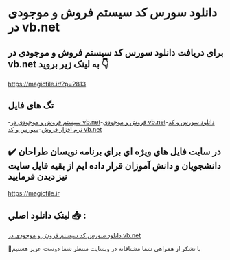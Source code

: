 # دانلود سورس کد سیستم فروش و موجودی در vb.net

## برای دریافت دانلود سورس کد سیستم فروش و موجودی در vb.net به لینک زیر بروید 👇

https://magicfile.ir/?p=2813

## تگ های فایل

-[سیستم فروش و موجودی در vb.net](https://magicfile.ir/product/%d8%b3%d9%88%d8%b1%d8%b3-%d9%88-%da%a9%d8%af%d8%b3%db%8c%d8%b3%d8%aa%d9%85-%d9%81%d8%b1%d9%88%d8%b4-%d9%88-%d9%85%d9%88%d8%ac%d9%88%d8%af%db%8c-%d8%af%d8%b1-vb-net/)-[فروش و موجودی vb.net](https://magicfile.ir/product/%d8%b3%d9%88%d8%b1%d8%b3-%d9%88-%da%a9%d8%af%d8%b3%db%8c%d8%b3%d8%aa%d9%85-%d9%81%d8%b1%d9%88%d8%b4-%d9%88-%d9%85%d9%88%d8%ac%d9%88%d8%af%db%8c-%d8%af%d8%b1-vb-net/)-[دانلود سورس و کد نرم افزار فروش](https://magicfile.ir/product/%d8%b3%d9%88%d8%b1%d8%b3-%d9%88-%da%a9%d8%af%d8%b3%db%8c%d8%b3%d8%aa%d9%85-%d9%81%d8%b1%d9%88%d8%b4-%d9%88-%d9%85%d9%88%d8%ac%d9%88%d8%af%db%8c-%d8%af%d8%b1-vb-net/)-[سورس و کد vb.net](https://magicfile.ir/product/%d8%b3%d9%88%d8%b1%d8%b3-%d9%88-%da%a9%d8%af%d8%b3%db%8c%d8%b3%d8%aa%d9%85-%d9%81%d8%b1%d9%88%d8%b4-%d9%88-%d9%85%d9%88%d8%ac%d9%88%d8%af%db%8c-%d8%af%d8%b1-vb-net/)

## ✔️ در سايت فايل هاي ويژه اي براي برنامه نويسان طراحان دانشجويان و دانش آموزان قرار داده ايم از بقيه فايل سايت نيز ديدن فرماييد

https://magicfile.ir


## لينک دانلود اصلي 📥 :

[دانلود سورس کد سیستم فروش و موجودی در vb.net](https://magicfile.ir/product/%d8%b3%d9%88%d8%b1%d8%b3-%d9%88-%da%a9%d8%af%d8%b3%db%8c%d8%b3%d8%aa%d9%85-%d9%81%d8%b1%d9%88%d8%b4-%d9%88-%d9%85%d9%88%d8%ac%d9%88%d8%af%db%8c-%d8%af%d8%b1-vb-net/) 


🙏با تشکر از همراهي شما مشتاقانه در وبسایت منتظر شما دوست عزیز هستیم

